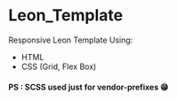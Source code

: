# Leon_Template
Responsive Leon Template Using:
- HTML
- CSS (Grid, Flex Box)
#### PS : SCSS used just for vendor-prefixes 😁
